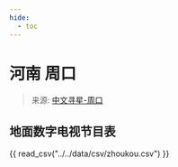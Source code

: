 ```yaml
---
hide:
  - toc
---
```


# 河南 周口

> 来源: [中文寻星-周口](http://dtmb.saoing.com/zhoukou.htm)

## 地面数字电视节目表

{{ read_csv("../../data/csv/zhoukou.csv") }}
